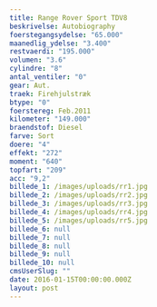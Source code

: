 ```yaml
---
title: Range Rover Sport TDV8
beskrivelse: Autobiography
foerstegangsydelse: "65.000"
maanedlig_ydelse: "3.400"
restvaerdi: "195.000"
volumen: "3.6"
cylindre: "8"
antal_ventiler: "0"
gear: Aut.
traek: Firehjulstræk
btype: "0"
foerstereg: Feb.2011
kilometer: "149.000"
braendstof: Diesel
farve: Sort
doere: "4"
effekt: "272"
moment: "640"
topfart: "209"
acc: "9,2"
billede_1: /images/uploads/rr1.jpg
billede_2: /images/uploads/rr2.jpg
billede_3: /images/uploads/rr3.jpg
billede_4: /images/uploads/rr4.jpg
billede_5: /images/uploads/rr5.jpg
billede_6: null
billede_7: null
billede_8: null
billede_9: null
billede_10: null
cmsUserSlug: ""
date: 2016-01-15T00:00:00.000Z
layout: post
---
```


